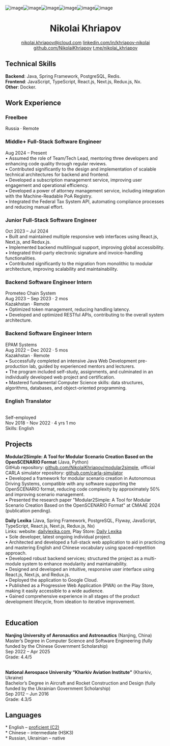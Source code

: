 ![image](https://github.com/user-attachments/assets/15e112fc-d2bf-46f3-b22f-adb9fd29b386)![image](https://github.com/user-attachments/assets/e1e510b3-a763-42b0-884a-c1ebd186809e)![image](https://github.com/user-attachments/assets/44cb4aa9-73f0-4a13-b396-18fc1da7964c)![image](https://github.com/user-attachments/assets/5ebda17a-1652-4d80-b3c4-4c4a9692ccd1)![image](https://github.com/user-attachments/assets/4badf639-56a4-4344-bdd6-86150453c623)![image](https://github.com/user-attachments/assets/881c20a7-028c-4d9c-92f9-c0a89d3fea29)<h1 align='center'>Nikolai Khriapov</h2>

<p align='center'>
  <a href="mailto:nikolai.khriapov@icloud.com">nikolai.khriapov@icloud.com</a>
  <a href="https://www.linkedin.com/in/khriapov-nikolai">linkedin.com/in/khriapov-nikolai</a>
  <a href="https://github.com/NikolaiKhriapov">github.com/NikolaiKhriapov</a>
  <a href="https://t.me/nikolai_khriapov">t.me/nikolai_khriapov</a>
</p>

<h2>Technical Skills</h2>
<b>Backend</b>: Java, Spring Framework, PostgreSQL, Redis.<br/>
<b>Frontend</b>: JavaScript, TypeScript, React.js, Next.js, Redux.js, Nx.<br/>
<b>Other</b>: Docker.<br/>

<h2>Work Experience</h2>
<h3>Freelbee</h3>
Russia · Remote<br/>
<h3>Middle+ Full-Stack Software Engineer</h3>
Aug 2024 – Present<br/>
•	Assumed the role of Team/Tech Lead, mentoring three developers and enhancing code quality through regular reviews.<br/>
•	Contributed significantly to the design and implementation of scalable technical architectures for backend and frontend.<br/>
•	Developed a subscription management service, improving user engagement and operational efficiency.<br/>
•	Developed a power of attorney management service, including integration with the Machine-Readable PoA Registry.<br/>
•	Integrated the Federal Tax System API, automating compliance processes and reducing manual effort.<br/>
<h3>Junior Full-Stack Software Engineer</h3>
Oct 2023 – Jul 2024<br/>
•	Built and maintained multiple responsive web interfaces using React.js, Next.js, and Redux.js.<br/>
•	Implemented backend multilingual support, improving global accessibility.<br/>
•	Integrated third-party electronic signature and invoice-handling functionalities.<br/>
•	Contributed significantly to the migration from monolithic to modular architecture, improving scalability and maintainability.<br/>

<h3>Backend Software Engineer Intern</h3>
Prometeo Chain System<br/>
Aug 2023 – Sep 2023 · 2 mos<br/>
Kazakhstan · Remote<br/>
•	Optimized token management, reducing handling latency.<br/>
•	Developed and optimized RESTful APIs, contributing to the overall system architecture.<br/>

<h3>Backend Software Engineer Intern</h3>
EPAM Systems<br/>
Aug 2022 – Dec 2022 · 5 mos<br/>
Kazakhstan · Remote<br/>
•	Successfully completed an intensive Java Web Development pre-production lab, guided by experienced mentors and lecturers.<br/>
•	The program included self-study, assignments, and culminated in an individually developed web project and certification.<br/>
•	Mastered fundamental Computer Science skills: data structures, algorithms, databases, and object-oriented programming.<br/>

<h3>English Translator</h3><br/>
Self-employed<br/>
Nov 2018 - Nov 2022 · 4 yrs 1 mo<br/>
Skills: English<br/>

<h2>Projects</h2>
<b>Modular2Simple: A Tool for Modular Scenario Creation Based on the OpenSCENARIO Format</b> (Java, Python)<br/>
GitHub repository: <a href="https://github.com/NikolaiKhriapov/modular2simple">github.com/NikolaiKhriapov/modular2simple</a>, official CARLA simulator repository: <a href="https://github.com/carla-simulator">github.com/carla-simulator</a><br/>
•	Developed a framework for modular scenario creation in Autonomous Driving Systems, compatible with any software supporting the OpenSCENARIO format, reducing code complexity by approximately 50% and improving scenario management.<br/>
•	Presented the research paper "Modular2Simple: A Tool for Modular Scenario Creation Based on the OpenSCENARIO Format" at CMAAE 2024 (publication pending).<br/>

<b>Daily Lexika</b> (Java, Spring Framework, PostgreSQL, Flyway, JavaScript, TypeScript, React.js, Next.js, Redux.js, Nx)<br/>
Links: website: <a href="https://dailylexika.com/">dailylexika.com</a>, Play Store: <a href="https://play.google.com/store/apps/details?id=com.dailylexika.twa">Daily Lexika</a><br/>
•	Sole developer, latest ongoing individual project.<br/>
•	Architected and developed a full-stack web application to aid in practicing and mastering English and Chinese vocabulary using spaced-repetition approach.<br/>
•	Developed robust backend services; structured the project as a multi-module system to enhance modularity and maintainability.<br/>
•	Designed and developed an intuitive, responsive user interface using React.js, Next.js, and Redux.js.<br/>
•	Deployed the application to Google Cloud.<br/>
•	Published as a Progressive Web Application (PWA) on the Play Store, making it easily accessible to a wide audience.<br/>
•	Gained comprehensive experience in all stages of the product development lifecycle, from ideation to iterative improvement.<br/><br/>

<h2>Education</h2>
<b>Nanjing University of Aeronautics and Astronautics</b> (Nanjing, China)<br/>
Master’s Degree in Computer Science and Software Engineering (fully funded by the Chinese Government Scholarship)<br/>
Sep 2022 – Apr 2025<br/>
Grade: 4.4/5<br/><br/>

<b>National Aerospace University “Kharkiv Aviation Institute”</b> (Kharkiv, Ukraine)<br/>
Bachelor’s Degree in Aircraft and Rocket Construction and Design (fully funded by the Ukrainian Government Scholarship)<br/>
Sep 2012 – Jun 2016<br/>
Grade: 4.3/5

<h2>Languages</h2>
*   English – <a href='https://www.efset.org/cert/8Aomkp'>proficient (C2)</a><br/>
*   Chinese – intermediate (HSK3)<br/>
*   Russian, Ukrainian – native
